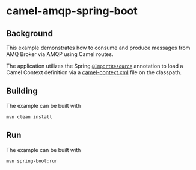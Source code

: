 # camel-amqp-spring-boot
## Background
This example demonstrates how to consume and produce messages from AMQ Broker via AMQP using Camel routes.

The application utilizes the Spring [`@ImportResource`](http://docs.spring.io/spring/docs/current/javadoc-api/org/springframework/context/annotation/ImportResource.html) annotation to load a Camel Context definition via a [camel-context.xml](src/main/resources/spring/camel-context.xml) file on the classpath.

## Building

The example can be built with

    mvn clean install
    

## Run

The example can be built with

    mvn spring-boot:run
